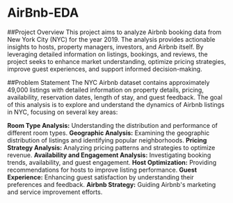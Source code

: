# AirBnb-EDA
##Project Overview
This project aims to analyze Airbnb booking data from New York City (NYC) for the year 2019. The analysis provides actionable insights to hosts, property managers, investors, and Airbnb itself. By leveraging detailed information on listings, bookings, and reviews, the project seeks to enhance market understanding, optimize pricing strategies, improve guest experiences, and support informed decision-making.

##Problem Statement
The NYC Airbnb dataset contains approximately 49,000 listings with detailed information on property details, pricing, availability, reservation dates, length of stay, and guest feedback. The goal of this analysis is to explore and understand the dynamics of Airbnb listings in NYC, focusing on several key areas:

**Room Type Analysis:** Understanding the distribution and performance of different room types.
**Geographic Analysis:** Examining the geographic distribution of listings and identifying popular neighborhoods.
**Pricing Strategy Analysis:** Analyzing pricing patterns and strategies to optimize revenue.
**Availability and Engagement Analysis:** Investigating booking trends, availability, and guest engagement.
**Host Optimization:** Providing recommendations for hosts to improve listing performance.
**Guest Experience:** Enhancing guest satisfaction by understanding their preferences and feedback.
**Airbnb Strategy:** Guiding Airbnb's marketing and service improvement efforts.
